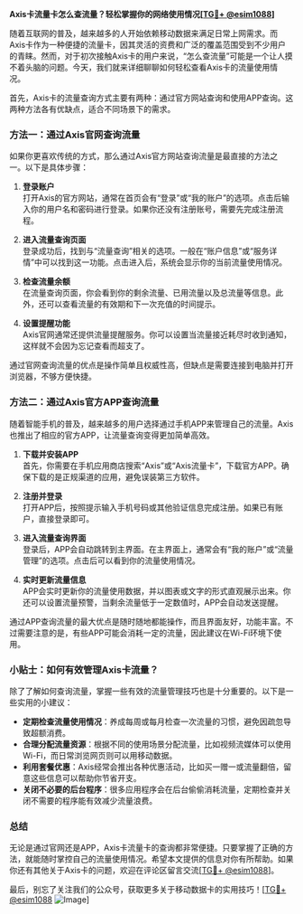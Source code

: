 **Axis卡流量卡怎么查流量？轻松掌握你的网络使用情况[[TG💪+ @esim1088](https://t.me/s/esim1088)]**

随着互联网的普及，越来越多的人开始依赖移动数据来满足日常上网需求。而Axis卡作为一种便捷的流量卡，因其灵活的资费和广泛的覆盖范围受到不少用户的青睐。然而，对于初次接触Axis卡的用户来说，“怎么查流量”可能是一个让人摸不着头脑的问题。今天，我们就来详细聊聊如何轻松查看Axis卡的流量使用情况。

首先，Axis卡的流量查询方式主要有两种：通过官方网站查询和使用APP查询。这两种方法各有优缺点，适合不同场景下的需求。

### 方法一：通过Axis官网查询流量

如果你更喜欢传统的方式，那么通过Axis官方网站查询流量是最直接的方法之一。以下是具体步骤：

1. **登录账户**  
   打开Axis的官方网站，通常在首页会有“登录”或“我的账户”的选项。点击后输入你的用户名和密码进行登录。如果你还没有注册账号，需要先完成注册流程。

2. **进入流量查询页面**  
   登录成功后，找到与“流量查询”相关的选项。一般在“账户信息”或“服务详情”中可以找到这一功能。点击进入后，系统会显示你的当前流量使用情况。

3. **检查流量余额**  
   在流量查询页面，你会看到你的剩余流量、已用流量以及总流量等信息。此外，还可以查看流量的有效期和下一次充值的时间提示。

4. **设置提醒功能**  
   Axis官网通常还提供流量提醒服务。你可以设置当流量接近耗尽时收到通知，这样就不会因为忘记查看而超支了。

通过官网查询流量的优点是操作简单且权威性高，但缺点是需要连接到电脑并打开浏览器，不够方便快捷。

### 方法二：通过Axis官方APP查询流量

随着智能手机的普及，越来越多的用户选择通过手机APP来管理自己的流量。Axis也推出了相应的官方APP，让流量查询变得更加简单高效。

1. **下载并安装APP**  
   首先，你需要在手机应用商店搜索“Axis”或“Axis流量卡”，下载官方APP。确保下载的是正规渠道的应用，避免误装第三方软件。

2. **注册并登录**  
   打开APP后，按照提示输入手机号码或其他验证信息完成注册。如果已有账户，直接登录即可。

3. **进入流量查询界面**  
   登录后，APP会自动跳转到主界面。在主界面上，通常会有“我的账户”或“流量管理”的选项。点击后可以看到你的流量使用情况。

4. **实时更新流量信息**  
   APP会实时更新你的流量使用数据，并以图表或文字的形式直观展示出来。你还可以设置流量预警，当剩余流量低于一定数值时，APP会自动发送提醒。

通过APP查询流量的最大优点是随时随地都能操作，而且界面友好，功能丰富。不过需要注意的是，有些APP可能会消耗一定的流量，因此建议在Wi-Fi环境下使用。

### 小贴士：如何有效管理Axis卡流量？

除了了解如何查询流量，掌握一些有效的流量管理技巧也是十分重要的。以下是一些实用的小建议：

- **定期检查流量使用情况**：养成每周或每月检查一次流量的习惯，避免因疏忽导致超额消费。
- **合理分配流量资源**：根据不同的使用场景分配流量，比如视频流媒体可以使用Wi-Fi，而日常浏览网页则可以用移动数据。
- **利用套餐优惠**：Axis经常会推出各种优惠活动，比如买一赠一或流量翻倍，留意这些信息可以帮助你节省开支。
- **关闭不必要的后台程序**：很多应用程序会在后台偷偷消耗流量，定期检查并关闭不需要的程序能有效减少流量浪费。

### 总结

无论是通过官网还是APP，Axis卡流量卡的查询都非常便捷。只要掌握了正确的方法，就能随时掌控自己的流量使用情况。希望本文提供的信息对你有所帮助。如果你还有其他关于Axis卡的问题，欢迎在评论区留言交流[[TG💪+ @esim1088](https://t.me/s/esim1088)]。

最后，别忘了关注我们的公众号，获取更多关于移动数据卡的实用技巧！[[TG💪+ @esim1088](https://t.me/s/esim1088) ![Image](https://i.postimg.cc/4NQfJmqS/Snipaste-2025-05-13-00-14-12.png)]